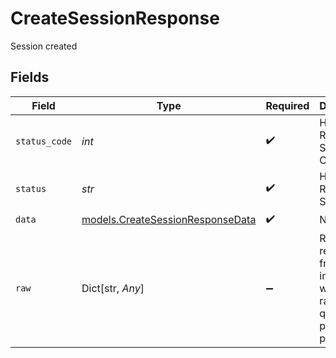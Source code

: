 # CreateSessionResponse

Session created


## Fields

| Field                                                                      | Type                                                                       | Required                                                                   | Description                                                                | Example                                                                    |
| -------------------------------------------------------------------------- | -------------------------------------------------------------------------- | -------------------------------------------------------------------------- | -------------------------------------------------------------------------- | -------------------------------------------------------------------------- |
| `status_code`                                                              | *int*                                                                      | :heavy_check_mark:                                                         | HTTP Response Status Code                                                  | 200                                                                        |
| `status`                                                                   | *str*                                                                      | :heavy_check_mark:                                                         | HTTP Response Status                                                       | OK                                                                         |
| `data`                                                                     | [models.CreateSessionResponseData](../models/createsessionresponsedata.md) | :heavy_check_mark:                                                         | N/A                                                                        |                                                                            |
| `raw`                                                                      | Dict[str, *Any*]                                                           | :heavy_minus_sign:                                                         | Raw response from the integration when raw=true query param is provided    |                                                                            |